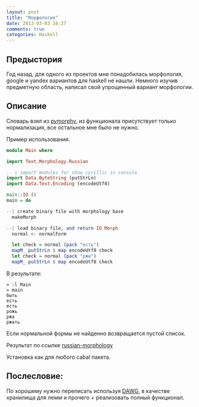 ```yaml
---
layout: post
title: "Морфология"
date: 2013-03-03 16:27
comments: true
categories: Haskell 
---
```

Предыстория
-----------
Год назад, для одного из проектов мне понадобилась морфология, google и yandex вариантов для haskell не нашли.
Немного изучив предметную область, написал свой упрощенный вариант морфологии.

Описание
--------
Словарь взял из  [pymorphy](http://pythonhosted.org/pymorphy/), из функционала присутствует только нормализация, все остальное мне было не нужно.

Пример использования:
``` haskell 
module Main where

import Text.Morphology.Russian

-- | import modules for show cyrillic in console
import Data.ByteString (putStrLn)
import Data.Text.Encoding (encodeUtf8)

main::IO ()
main = do

--| create binary file with morphology base
  makeMorph

--| load binary file, and return IO Morph
  normal <- normalForm

  let check = normal (pack "есть")
  mapM_ putStrLn $ map encodeUtf8 check
  let check = normal (pack "ржи")
  mapM_ putStrLn $ map encodeUtf8 check

```

В результате:
``` 
> :l Main
> main
быть
есть
есть
рожь
ржа
ржать
```
Если нормальной формы не найденно возвращается пустой список.

Результат по ссылке [russian-morphology](http://github.com/chemist/russian-morphology)

Установка как для любого cabal пакета.

Послесловие:
-----------
По хорошему нужно переписать используя [DAWG](http://en.wikipedia.org/wiki/Directed_acyclic_word_graph), в качестве хранилища для лемм и прочего + реализовать полный функционал.

